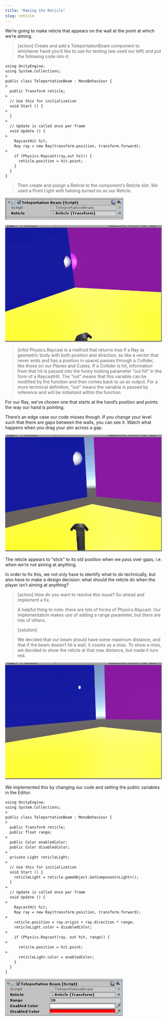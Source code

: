 ```yaml
---
title: "Making the Reticle"
slug: reticle
---
```


We’re going to make reticle that appears on the wall at the point at which we’re aiming.

>[action]
>Create and add a TeleportationBeam component to whichever hand you’d like to use for testing (we used our left) and put the following code into it:
>
```
using UnityEngine;
using System.Collections;
>
public class TeleportationBeam : MonoBehaviour {
>
  public Transform reticle;
>
  // Use this for initialization
  void Start () {
>
  }
>
  // Update is called once per frame
  void Update () {
>
    RaycastHit hit;
    Ray ray = new Ray(transform.position, transform.forward);
>
    if (Physics.Raycast(ray,out hit)) {
      reticle.position = hit.point;
    }
  }
}
```
>
>Then create and assign a Reticle to the component’s Reticle slot. We used a Point Light with haloing turned on as our Reticle.

![The reticle is in the slot](../media/image111.png)

![The reticle moves around with our pointer](../media/image42.gif)

>[info]
>Physics.Raycast is a method that returns true if a Ray (a geometric body with both position and direction, so like a vector that never ends and has a position in space) passes through a Collider, like those on our Planes and Cubes. If a Collider is hit, information from that hit is passed into the funny looking parameter “out hit” in the form of a RaycastHit. The “out” means that this variable can be modified by the function and then comes back to us as output. For a more technical definition, “out” means the variable is passed by reference and will be initialized within the function.

For our Ray, we’ve chosen one that starts at the hand’s position and points the way our hand is pointing.

There’s an edge case our code misses though. If you change your level such that there are gaps between the walls, you can see it. Watch what happens when you drag your aim across a gap.

![The reticle has a few issues](../media/image100.gif)

The reticle appears to “stick” to its old position when we pass over gaps, i.e. when we’re not aiming at anything.

In order to fix this, we not only have to identify what to do technically, but also have to make a design decision: what should the reticle do when the player isn’t aiming at anything?

>[action]
>How do you want to resolve this issue? Go ahead and implement a fix.
>
>A helpful thing to note: there are lots of forms of Physics.Raycast. Our implementation makes use of adding a range parameter, but there are lots of others.

<!-- -->

>[solution]
>
>We decided that our beam should have some maximum distance, and that if the beam doesn’t hit a wall, it counts as a miss. To show a miss, we decided to show the reticle at that max distance, but made it turn red.
>
![](../media/image97.gif)
>
We implemented this by changing our code and setting the public variables in the Editor:
>
```
using UnityEngine;
using System.Collections;
>
public class TeleportationBeam : MonoBehaviour {
>
  public Transform reticle;
  public float range;
>
  public Color enabledColor;
  public Color disabledColor;
>
  private Light reticleLight;
>
  // Use this for initialization
  void Start () {
    reticleLight = reticle.gameObject.GetComponent<Light>();
  }
>
  // Update is called once per frame
  void Update () {
>
    RaycastHit hit;
    Ray ray = new Ray(transform.position, transform.forward);
>
    reticle.position = ray.origin + ray.direction * range;
    reticleLight.color = disabledColor;
>
    if (Physics.Raycast(ray, out hit, range)) {
>
      reticle.position = hit.point;
>
      reticleLight.color = enabledColor;
    }
  }
}
```
>
![](../media/image95.png)
